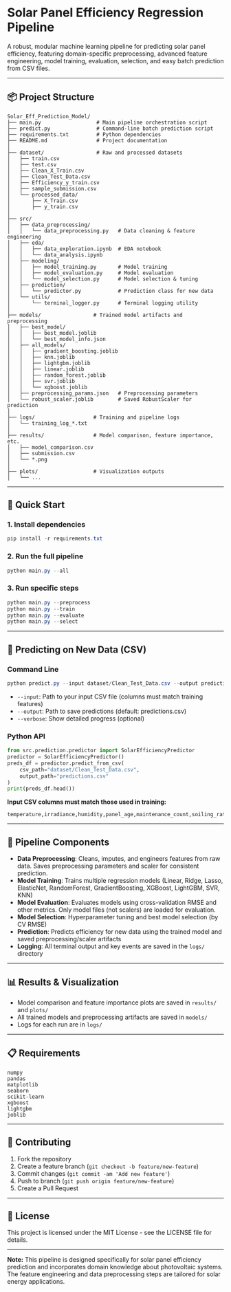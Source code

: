 # Solar Panel Efficiency Regression Pipeline

A robust, modular machine learning pipeline for predicting solar panel efficiency, featuring domain-specific preprocessing, advanced feature engineering, model training, evaluation, selection, and easy batch prediction from CSV files.

---

## 📦 Project Structure

```
Solar_Eff_Prediction_Model/
├── main.py                  # Main pipeline orchestration script
├── predict.py               # Command-line batch prediction script
├── requirements.txt         # Python dependencies
├── README.md                # Project documentation
│
├── dataset/                 # Raw and processed datasets
│   ├── train.csv
│   ├── test.csv
│   ├── Clean_X_Train.csv
│   ├── Clean_Test_Data.csv
│   ├── Efficiency_y_train.csv
│   ├── sample_submission.csv
│   └── processed_data/
│       ├── X_Train.csv
│       ├── y_train.csv
│
├── src/
│   ├── data_preprocessing/
│   │   └── data_preprocessing.py   # Data cleaning & feature engineering
│   ├── eda/
│   │   ├── data_exploration.ipynb  # EDA notebook
│   │   └── data_analysis.ipynb
│   ├── modeling/
│   │   ├── model_training.py       # Model training
│   │   ├── model_evaluation.py     # Model evaluation
│   │   └── model_selection.py      # Model selection & tuning
│   ├── prediction/
│   │   └── predictor.py            # Prediction class for new data
│   └── utils/
│       └── terminal_logger.py      # Terminal logging utility
│
├── models/                 # Trained model artifacts and preprocessing
│   ├── best_model/
│   │   ├── best_model.joblib
│   │   └── best_model_info.json
│   ├── all_models/
│   │   ├── gradient_boosting.joblib
│   │   ├── knn.joblib
│   │   ├── lightgbm.joblib
│   │   ├── linear.joblib
│   │   ├── random_forest.joblib
│   │   ├── svr.joblib
│   │   └── xgboost.joblib
│   ├── preprocessing_params.json   # Preprocessing parameters
│   └── robust_scaler.joblib        # Saved RobustScaler for prediction
│
├── logs/                   # Training and pipeline logs
│   └── training_log_*.txt
│
├── results/                # Model comparison, feature importance, etc.
│   ├── model_comparison.csv
│   ├── submission.csv
│   └── *.png
│
├── plots/                  # Visualization outputs
│   └── ...
```

---

## 🚀 Quick Start

### 1. Install dependencies
```powershell
pip install -r requirements.txt
```

### 2. Run the full pipeline
```powershell
python main.py --all
```

### 3. Run specific steps
```powershell
python main.py --preprocess
python main.py --train
python main.py --evaluate
python main.py --select
```

---

## 🔮 Predicting on New Data (CSV)

### Command Line
```powershell
python predict.py --input dataset/Clean_Test_Data.csv --output predictions.csv --verbose
```
- `--input`: Path to your input CSV file (columns must match training features)
- `--output`: Path to save predictions (default: predictions.csv)
- `--verbose`: Show detailed progress (optional)

### Python API
```python
from src.prediction.predictor import SolarEfficiencyPredictor
predictor = SolarEfficiencyPredictor()
preds_df = predictor.predict_from_csv(
    csv_path="dataset/Clean_Test_Data.csv",
    output_path="predictions.csv"
)
print(preds_df.head())
```

**Input CSV columns must match those used in training:**
```
temperature,irradiance,humidity,panel_age,maintenance_count,soiling_ratio,voltage,current,module_temperature,cloud_coverage,wind_speed,pressure,string_id,error_code,installation_type
```

---

## 🧩 Pipeline Components

- **Data Preprocessing**: Cleans, imputes, and engineers features from raw data. Saves preprocessing parameters and scaler for consistent prediction.
- **Model Training**: Trains multiple regression models (Linear, Ridge, Lasso, ElasticNet, RandomForest, GradientBoosting, XGBoost, LightGBM, SVR, KNN)
- **Model Evaluation**: Evaluates models using cross-validation RMSE and other metrics. Only model files (not scalers) are loaded for evaluation.
- **Model Selection**: Hyperparameter tuning and best model selection (by CV RMSE)
- **Prediction**: Predicts efficiency for new data using the trained model and saved preprocessing/scaler artifacts
- **Logging**: All terminal output and key events are saved in the `logs/` directory

---

## 📊 Results & Visualization
- Model comparison and feature importance plots are saved in `results/` and `plots/`
- All trained models and preprocessing artifacts are saved in `models/`
- Logs for each run are in `logs/`

---

## 📋 Requirements

```
numpy
pandas
matplotlib
seaborn
scikit-learn
xgboost
lightgbm
joblib
```

---

## 🤝 Contributing
1. Fork the repository
2. Create a feature branch (`git checkout -b feature/new-feature`)
3. Commit changes (`git commit -am 'Add new feature'`)
4. Push to branch (`git push origin feature/new-feature`)
5. Create a Pull Request

---

## 📝 License
This project is licensed under the MIT License - see the LICENSE file for details.

---

**Note:** This pipeline is designed specifically for solar panel efficiency prediction and incorporates domain knowledge about photovoltaic systems. The feature engineering and data preprocessing steps are tailored for solar energy applications.
